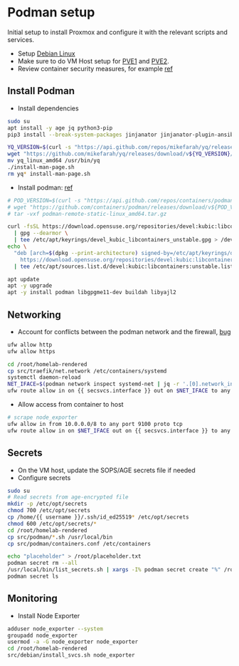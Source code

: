 # Podman setup
Initial setup to install Proxmox and configure it with the relevant scripts and services.

- Setup [Debian Linux](./debian.md)
- Make sure to do VM Host setup for [PVE1](./pve1.md) and [PVE2](./pve2.md).
- Review container security measures, for example [ref](https://www.panoptica.app/research/7-ways-to-escape-a-container)

## Install Podman
- Install dependencies
```bash
sudo su
apt install -y age jq python3-pip
pip3 install --break-system-packages jinjanator jinjanator-plugin-ansible passlib

YQ_VERSION=$(curl -s "https://api.github.com/repos/mikefarah/yq/releases/latest" | grep -Po '"tag_name": "v\K[0-9.]+')
wget "https://github.com/mikefarah/yq/releases/download/v${YQ_VERSION}/yq_linux_amd64.tar.gz" -O - | tar xz
mv yq_linux_amd64 /usr/bin/yq
./install-man-page.sh
rm yq* install-man-page.sh
```
- Install podman: [ref](https://podman.io/docs/installation#linux-distributions)
```bash
# POD_VERSION=$(curl -s "https://api.github.com/repos/containers/podman/releases/latest" | grep -Po '"tag_name": "v\K[0-9.]+')
# wget "https://github.com/containers/podman/releases/download/v${POD_VERSION}/podman-remote-static-linux_amd64.tar.gz"
# tar -vxf podman-remote-static-linux_amd64.tar.gz

curl -fsSL https://download.opensuse.org/repositories/devel:kubic:libcontainers:unstable/Debian_Testing/Release.key \
  | gpg --dearmor \
  | tee /etc/apt/keyrings/devel_kubic_libcontainers_unstable.gpg > /dev/null
echo \
  "deb [arch=$(dpkg --print-architecture) signed-by=/etc/apt/keyrings/devel_kubic_libcontainers_unstable.gpg]\
    https://download.opensuse.org/repositories/devel:kubic:libcontainers:unstable/Debian_Testing/ /" \
  | tee /etc/apt/sources.list.d/devel:kubic:libcontainers:unstable.list > /dev/null

apt update
apt -y upgrade
apt -y install podman libgpgme11-dev buildah libyajl2
```

## Networking
- Account for conflicts between the podman network and the firewall, [bug](https://stackoverflow.com/questions/70870689/configure-ufw-for-podman-on-port-443)
```bash
ufw allow http
ufw allow https

cd /root/homelab-rendered
cp src/traefik/net.network /etc/containers/systemd
systemctl daemon-reload
NET_IFACE=$(podman network inspect systemd-net | jq -r '.[0].network_interface')
ufw route allow in on {{ secsvcs.interface }} out on $NET_IFACE to any port 80,443 proto tcp
```

- Allow access from container to host
```bash
# scrape node_exporter
ufw allow in from 10.0.0.0/8 to any port 9100 proto tcp
ufw route allow in on $NET_IFACE out on {{ secsvcs.interface }} to any port 9100 proto tcp
```

## Secrets
- On the VM host, update the SOPS/AGE secrets file if needed
- Configure secrets
```bash
sudo su
# Read secrets from age-encrypted file
mkdir -p /etc/opt/secrets
chmod 700 /etc/opt/secrets
cp /home/{{ username }}/.ssh/id_ed25519* /etc/opt/secrets
chmod 600 /etc/opt/secrets/*
cd /root/homelab-rendered
cp src/podman/*.sh /usr/local/bin
cp src/podman/containers.conf /etc/containers

echo "placeholder" > /root/placeholder.txt
podman secret rm --all
/usr/local/bin/list_secrets.sh | xargs -I% podman secret create "%" /root/placeholder.txt
podman secret ls
```

## Monitoring
- Install Node Exporter
```bash
adduser node_exporter --system
groupadd node_exporter
usermod -a -G node_exporter node_exporter
cd /root/homelab-rendered
src/debian/install_svcs.sh node_exporter
```
